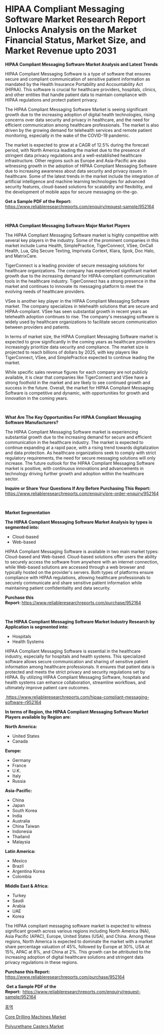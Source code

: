 <p><h1>HIPAA Compliant Messaging Software Market Research Report Unlocks Analysis on the Market Financial Status, Market Size, and Market Revenue upto 2031</h1></p><p><strong>HIPAA Compliant Messaging Software Market Analysis and Latest Trends</strong></p>
<p><p>HIPAA Compliant Messaging Software is a type of software that ensures secure and compliant communication of sensitive patient information as mandated by the Health Insurance Portability and Accountability Act (HIPAA). This software is crucial for healthcare providers, hospitals, clinics, and other entities that handle patient data to maintain compliance with HIPAA regulations and protect patient privacy.</p><p>The HIPAA Compliant Messaging Software Market is seeing significant growth due to the increasing adoption of digital health technologies, rising concerns over data security and privacy in healthcare, and the need for efficient communication among healthcare professionals. The market is also driven by the growing demand for telehealth services and remote patient monitoring, especially in the wake of the COVID-19 pandemic.</p><p>The market is expected to grow at a CAGR of 12.5% during the forecast period, with North America leading the market due to the presence of stringent data privacy regulations and a well-established healthcare infrastructure. Other regions such as Europe and Asia-Pacific are also witnessing growth in the adoption of HIPAA Compliant Messaging Software due to increasing awareness about data security and privacy issues in healthcare. Some of the latest trends in the market include the integration of artificial intelligence and machine learning technologies for advanced security features, cloud-based solutions for scalability and flexibility, and the development of mobile apps for secure messaging on-the-go.</p></p>
<p><strong>Get a Sample PDF of the Report:&nbsp;</strong> <a href="https://www.reliableresearchreports.com/enquiry/request-sample/952164">https://www.reliableresearchreports.com/enquiry/request-sample/952164</a></p>
<p>&nbsp;</p>
<p><strong>HIPAA Compliant Messaging Software Major Market Players</strong></p>
<p><p>The HIPAA Compliant Messaging Software market is highly competitive with several key players in the industry. Some of the prominent companies in this market include Luma Health, SimplePractice, TigerConnect, VSee, OnCall Health, Lua, Qliq Secure Texting, Imprivata Cortext, Klara, Spok, Doc Halo, and MatrixCare.</p><p>TigerConnect is a leading provider of secure messaging solutions for healthcare organizations. The company has experienced significant market growth due to the increasing demand for HIPAA-compliant communication tools in the healthcare industry. TigerConnect has a strong presence in the market and continues to innovate its messaging platform to meet the evolving needs of healthcare providers.</p><p>VSee is another key player in the HIPAA Compliant Messaging Software market. The company specializes in telehealth solutions that are secure and HIPAA-compliant. VSee has seen substantial growth in recent years as telehealth adoption continues to rise. The company's messaging software is widely used by healthcare organizations to facilitate secure communication between providers and patients.</p><p>In terms of market size, the HIPAA Compliant Messaging Software market is expected to grow significantly in the coming years as healthcare providers increasingly prioritize data security and compliance. The market size is projected to reach billions of dollars by 2025, with key players like TigerConnect, VSee, and SimplePractice expected to continue leading the market.</p><p>While specific sales revenue figures for each company are not publicly available, it is clear that companies like TigerConnect and VSee have a strong foothold in the market and are likely to see continued growth and success in the future. Overall, the market for HIPAA Compliant Messaging Software is competitive and dynamic, with opportunities for growth and innovation in the coming years.</p></p>
<p>&nbsp;</p>
<p><strong>What Are The Key Opportunities For HIPAA Compliant Messaging Software Manufacturers?</strong></p>
<p><p>The HIPAA Compliant Messaging Software market is experiencing substantial growth due to the increasing demand for secure and efficient communication in the healthcare industry. The market is expected to continue expanding at a rapid pace, with a rising trend towards digitalization and data protection. As healthcare organizations seek to comply with strict regulatory requirements, the need for secure messaging solutions will only increase. The future outlook for the HIPAA Compliant Messaging Software market is positive, with continuous innovations and advancements in technology driving further growth and adoption within the healthcare sector.</p></p>
<p><strong>Inquire or Share Your Questions If Any Before Purchasing This Report:</strong> <a href="https://www.reliableresearchreports.com/enquiry/pre-order-enquiry/952164">https://www.reliableresearchreports.com/enquiry/pre-order-enquiry/952164</a></p>
<p>&nbsp;</p>
<p><strong>Market Segmentation</strong></p>
<p><strong>The HIPAA Compliant Messaging Software Market Analysis by types is segmented into:</strong></p>
<p><ul><li>Cloud-based</li><li>Web-based</li></ul></p>
<p><p>HIPAA Compliant Messaging Software is available in two main market types: Cloud-based and Web-based. Cloud-based solutions offer users the ability to securely access the software from anywhere with an internet connection, while Web-based solutions are accessed through a web browser and typically hosted on the provider's servers. Both types of platforms ensure compliance with HIPAA regulations, allowing healthcare professionals to securely communicate and share sensitive patient information while maintaining patient confidentiality and data security.</p></p>
<p><strong>Purchase this Report:&nbsp;</strong><a href="https://www.reliableresearchreports.com/purchase/952164">https://www.reliableresearchreports.com/purchase/952164</a></p>
<p>&nbsp;</p>
<p><strong>The HIPAA Compliant Messaging Software Market Industry Research by Application is segmented into:</strong></p>
<p><ul><li>Hospitals</li><li>Health Systems</li></ul></p>
<p><p>HIPAA Compliant Messaging Software is essential in the healthcare industry, especially for hospitals and health systems. This specialized software allows secure communication and sharing of sensitive patient information among healthcare professionals. It ensures that patient data is protected and meets the strict privacy and security regulations set by HIPAA. By utilizing HIPAA Compliant Messaging Software, hospitals and health systems can enhance collaboration, streamline workflows, and ultimately improve patient care outcomes.</p></p>
<p><a href="https://www.reliableresearchreports.com/hipaa-compliant-messaging-software-r952164">&nbsp;https://www.reliableresearchreports.com/hipaa-compliant-messaging-software-r952164</a></p>
<p><strong>In terms of Region, the HIPAA Compliant Messaging Software Market Players available by Region are:</strong></p>
<p>
    <p> <strong> North America: </strong>
        <ul>
            <li>United States</li>
            <li>Canada</li>
        </ul>
        </p> 
    <p> <strong> Europe: </strong>
        <ul>
            <li>Germany</li>
            <li>France</li>
            <li>U.K.</li>
            <li>Italy</li>
            <li>Russia</li>
        </ul>
        </p> 
    <p> <strong> Asia-Pacific: </strong>
        <ul>
            <li>China</li>
            <li>Japan</li>
            <li>South Korea</li>
            <li>India</li>
            <li>Australia</li>
            <li>China Taiwan</li>
            <li>Indonesia</li>
            <li>Thailand</li>
            <li>Malaysia</li>
        </ul>
        </p> 
    <p> <strong> Latin America: </strong>
        <ul>
            <li>Mexico</li>
            <li>Brazil</li>
            <li>Argentina Korea</li>
            <li>Colombia</li>
        </ul>
        </p> 
    <p> <strong> Middle East & Africa: </strong>
        <ul>
            <li>Turkey</li>
            <li>Saudi</li>
            <li>Arabia</li>
            <li>UAE</li>
            <li>Korea</li>
        </ul>
    </p>
    </p>
<p><p>The HIPAA compliant messaging software market is expected to witness significant growth across various regions including North America (NA), Asia Pacific (APAC), Europe, United States (USA), and China. Among these regions, North America is expected to dominate the market with a market share percentage valuation of 45%, followed by Europe at 30%, USA at 15%, APAC at 8%, and China at 2%. This growth can be attributed to the increasing adoption of digital healthcare solutions and stringent data privacy regulations in these regions.</p></p>
<p><strong>Purchase this Report: </strong><a href="https://www.reliableresearchreports.com/purchase/952164">https://www.reliableresearchreports.com/purchase/952164</a></p>
<p>&nbsp;<strong>Get a Sample PDF of the Report:&nbsp;&nbsp;</strong><a href="https://www.reliableresearchreports.com/enquiry/request-sample/952164">https://www.reliableresearchreports.com/enquiry/request-sample/952164</a></p>
<p><strong></strong></p>
<p><p><a href="https://github.com/laholand/Market-Research-Report-List-3/blob/main/779091851276.md">홍역</a></p><p><a href="https://www.linkedin.com/pulse/core-drilling-machines-market-trends-forecast-competitive-analysis-4f5af">Core Drilling Machines Market</a></p><p><a href="https://www.linkedin.com/pulse/polyurethane-castersnbspmarket-focuses-market-share-size-projected-tbuie?trackingId=ypapVtblOgnazoLMOorAGw%3D%3D">Polyurethane Casters Market</a></p></p>